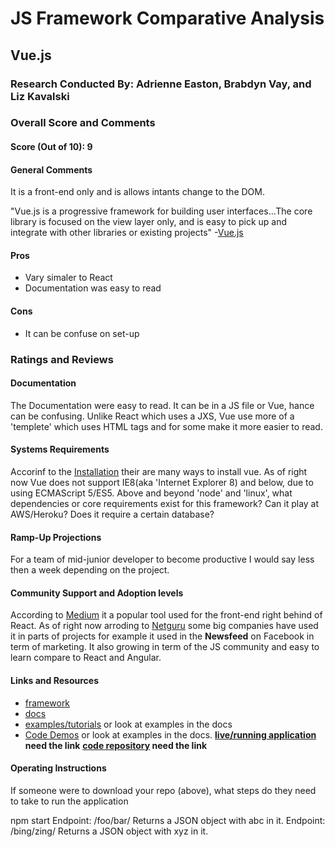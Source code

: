 # JS Framework Comparative Analysis
## Vue.js
### Research Conducted By: Adrienne Easton, Brabdyn Vay, and Liz Kavalski
### Overall Score and Comments
#### Score (Out of 10): 9
#### General Comments
It is a  front-end only and is allows intants change to the DOM. 

"Vue.js is a progressive framework for building user interfaces...The core library is focused on the view layer only, and is easy to pick up and integrate with other libraries or existing projects" -[Vue.js](https://vuejs.org/v2/guide/index.html)

#### Pros
* Vary simaler to React
* Documentation was easy to read
#### Cons
* It can be confuse on set-up

### Ratings and Reviews
#### Documentation
The Documentation were easy to read. It can be in a JS file or Vue, hance can be confusing. Unlike React which uses a JXS, Vue use more of a 'templete' which uses  HTML tags and for some  make it more easier to read. 

#### Systems Requirements
Accorinf to the [Installation](https://vuejs.org/v2/guide/installation.html) their are many ways to install vue. As of right now Vue does not support IE8(aka 'Internet Explorer 8) and below, due to using ECMAScript 5/ES5. 
Above and beyond 'node' and 'linux', what dependencies or core requirements exist for this framework? Can it play at AWS/Heroku? Does it require a certain database?

#### Ramp-Up Projections
For a team of mid-junior developer to become productive I would say less then a week depending on the project. 

#### Community Support and Adoption levels
According to [Medium](https://towardsdatascience.com/react-vs-vue-which-is-better-for-2020-c484f22c67a8) it a popular tool used for the front-end right behind of React. As of right now arroding to [Netguru](https://www.netguru.com/blog/13-top-companies-that-have-trusted-vue.js-examples-of-applications) some big companies have used it in parts of projects for example it used in the **Newsfeed** on Facebook in term of marketing. It also growing in term of the JS community and easy to learn compare to React and Angular.



#### Links and Resources
* [framework](https://vuejs.org/)
* [docs](https://vuejs.org/v2/guide/)
* [examples/tutorials](https://vuejs.org/v2/examples/) or look at examples in the docs
* [Code Demos](https://vuejs.org/v2/examples/) or look at examples in the docs.
**[live/running application]() need the link**
**[code repository]() need the link**

#### Operating Instructions
If someone were to download your repo (above), what steps do they need to take to run the application

npm start
Endpoint: /foo/bar/
Returns a JSON object with abc in it.
Endpoint: /bing/zing/
Returns a JSON object with xyz in it.
